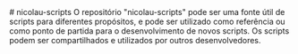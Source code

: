 <div>
# nicolau-scripts
O repositório "nicolau-scripts" pode ser uma fonte útil de scripts para diferentes propósitos, e pode ser utilizado como referência ou como ponto de partida para o desenvolvimento de novos scripts. Os scripts podem ser compartilhados e utilizados por outros desenvolvedores.
<div>
